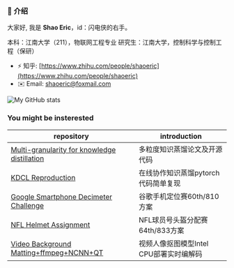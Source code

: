 ### 👋 介绍

大家好, 我是 **Shao Eric**，id：闪电侠的右手。

本科：江南大学（211），物联网工程专业
研究生：江南大学，控制科学与控制工程（保研）

- ⚡ 知乎: [https://www.zhihu.com/people/shaoeric](https://www.zhihu.com/people/shaoeric)
- ✉️ Email: [shaoeric@foxmail.com](mailto:shaoeric@foxmail.com)

![My GitHub stats](https://github-readme-stats.vercel.app/api?username=shaoeric&count_private=true&show_icons=true)

### You might be insterested

| repository                                                   | introduction                                                 |
| ------------------------------------------------------------ | ------------------------------------------------------------ |
| [Multi-granularity for knowledge distillation](https://github.com/shaoeric/multi-granularity-distillation) | 多粒度知识蒸馏论文及开源代码|
| [KDCL Reproduction](https://github.com/shaoeric/Online-Knowledge-Distillation-via-Collaborative-Learning) | 在线协作知识蒸馏pytorch代码简单复现 |
| [Google Smartphone Decimeter Challenge](https://github.com/shaoeric/GSDC) | 谷歌手机定位赛60th/810方案|
| [NFL Helmet Assignment](https://github.com/shaoeric/kaggle-NLF-helmet-assignment) | NFL球员号头盔分配赛64th/833方案 |
| [Video Background Matting+ffmpeg+NCNN+QT](https://github.com/shaoeric/VideoBackgroundMatting) | 视频人像抠图模型Intel CPU部署实时编解码|

